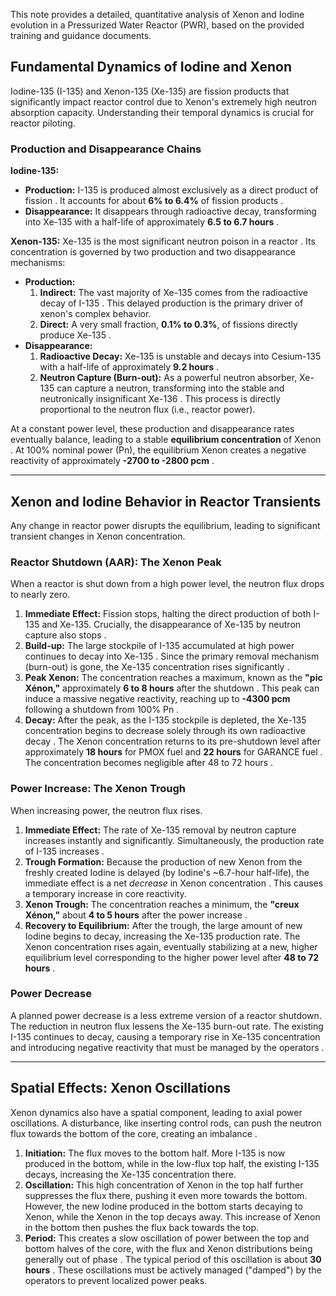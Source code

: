This note provides a detailed, quantitative analysis of Xenon and Iodine evolution in a Pressurized Water Reactor (PWR), based on the provided training and guidance documents.

## Fundamental Dynamics of Iodine and Xenon

Iodine-135 (I-135) and Xenon-135 (Xe-135) are fission products that significantly impact reactor control due to Xenon's extremely high neutron absorption capacity. Understanding their temporal dynamics is crucial for reactor piloting.

### Production and Disappearance Chains

**Iodine-135:**
* **Production:** I-135 is produced almost exclusively as a direct product of fission . It accounts for about **6% to 6.4%** of fission products .
* **Disappearance:** It disappears through radioactive decay, transforming into Xe-135 with a half-life of approximately **6.5 to 6.7 hours** .

**Xenon-135:**
Xe-135 is the most significant neutron poison in a reactor . Its concentration is governed by two production and two disappearance mechanisms:
* **Production:**
    1.  **Indirect:** The vast majority of Xe-135 comes from the radioactive decay of I-135 . This delayed production is the primary driver of xenon's complex behavior.
    2.  **Direct:** A very small fraction, **0.1% to 0.3%**, of fissions directly produce Xe-135 .
* **Disappearance:**
    1.  **Radioactive Decay:** Xe-135 is unstable and decays into Cesium-135 with a half-life of approximately **9.2 hours** .
    2.  **Neutron Capture (Burn-out):** As a powerful neutron absorber, Xe-135 can capture a neutron, transforming into the stable and neutronically insignificant Xe-136 . This process is directly proportional to the neutron flux (i.e., reactor power).

At a constant power level, these production and disappearance rates eventually balance, leading to a stable **equilibrium concentration** of Xenon . At 100% nominal power (Pn), the equilibrium Xenon creates a negative reactivity of approximately **-2700 to -2800 pcm** .

---
## Xenon and Iodine Behavior in Reactor Transients

Any change in reactor power disrupts the equilibrium, leading to significant transient changes in Xenon concentration.

### Reactor Shutdown (AAR): The Xenon Peak

When a reactor is shut down from a high power level, the neutron flux drops to nearly zero.
1.  **Immediate Effect:** Fission stops, halting the direct production of both I-135 and Xe-135. Crucially, the disappearance of Xe-135 by neutron capture also stops .
2.  **Build-up:** The large stockpile of I-135 accumulated at high power continues to decay into Xe-135 . Since the primary removal mechanism (burn-out) is gone, the Xe-135 concentration rises significantly .
3.  **Peak Xenon:** The concentration reaches a maximum, known as the **"pic Xénon,"** approximately **6 to 8 hours** after the shutdown . This peak can induce a massive negative reactivity, reaching up to **-4300 pcm** following a shutdown from 100% Pn .
4.  **Decay:** After the peak, as the I-135 stockpile is depleted, the Xe-135 concentration begins to decrease solely through its own radioactive decay . The Xenon concentration returns to its pre-shutdown level after approximately **18 hours** for PMOX fuel and **22 hours** for GARANCE fuel . The concentration becomes negligible after 48 to 72 hours .

### Power Increase: The Xenon Trough

When increasing power, the neutron flux rises.
1.  **Immediate Effect:** The rate of Xe-135 removal by neutron capture increases instantly and significantly. Simultaneously, the production rate of I-135 increases .
2.  **Trough Formation:** Because the production of new Xenon from the freshly created Iodine is delayed (by Iodine's ~6.7-hour half-life), the immediate effect is a net *decrease* in Xenon concentration . This causes a temporary increase in core reactivity.
3.  **Xenon Trough:** The concentration reaches a minimum, the **"creux Xénon,"** about **4 to 5 hours** after the power increase .
4.  **Recovery to Equilibrium:** After the trough, the large amount of new Iodine begins to decay, increasing the Xe-135 production rate. The Xenon concentration rises again, eventually stabilizing at a new, higher equilibrium level corresponding to the higher power level after **48 to 72 hours** .

### Power Decrease

A planned power decrease is a less extreme version of a reactor shutdown. The reduction in neutron flux lessens the Xe-135 burn-out rate. The existing I-135 continues to decay, causing a temporary rise in Xe-135 concentration and introducing negative reactivity that must be managed by the operators .

---
## Spatial Effects: Xenon Oscillations

Xenon dynamics also have a spatial component, leading to axial power oscillations. A disturbance, like inserting control rods, can push the neutron flux towards the bottom of the core, creating an imbalance .

1.  **Initiation:** The flux moves to the bottom half. More I-135 is now produced in the bottom, while in the low-flux top half, the existing I-135 decays, increasing the Xe-135 concentration there.
2.  **Oscillation:** This high concentration of Xenon in the top half further suppresses the flux there, pushing it even more towards the bottom. However, the new Iodine produced in the bottom starts decaying to Xenon, while the Xenon in the top decays away. This increase of Xenon in the bottom then pushes the flux back towards the top.
3.  **Period:** This creates a slow oscillation of power between the top and bottom halves of the core, with the flux and Xenon distributions being generally out of phase . The typical period of this oscillation is about **30 hours** . These oscillations must be actively managed ("damped") by the operators to prevent localized power peaks.